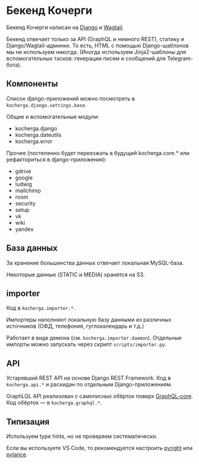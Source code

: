 # Бекенд Кочерги

Бекенд Кочерги написан на [Django](http://djangoproject.com/) и [Wagtail](https://wagtail.io/).

Бекенд отвечает только за API (GraphQL и немного REST), статику и Django/Wagtail-админки. То есть, HTML с помощью Django-шаблонов мы не используем никогда. (Иногда используем Jinja2-шаблоны для вспомогательных тасков: генерации писем и сообщений для Telegram-бота).

## Компоненты

Список django-приложений можно посмотреть в `kocherga.django.settings.base`.

Общие и вспомогательные модули:

- kocherga.django
- kocherga.dateutils
- kocherga.error

Прочее (постепенно будет переезжать в будущий kocherga.core.\* или рефакториться в django-приложения):

- gdrive
- google
- ludwig
- mailchimp
- room
- security
- setup
- vk
- wiki
- yandex

## База данных

За хранение большинства данных отвечает локальная MySQL-база.

Некоторые данные (STATIC и MEDIA) хранятся на S3.

## importer

Код в `kocherga.importer.*`.

Импортеры наполняют локальную базу данными из различных источников (ОФД, телефония, гуглокалендарь и т.д.)

Работает в виде демона (см. `kocherga.importer.daemon`). Отдельные импорты можно запускать через скрипт `scripts/importer.py`.

## API

Устаревший REST API на основе Django REST Framework. Код в `kocherga.api.*` и раскидан по отдельным Django-приложениям.

GraphLQL API реализован с самописных обёрток поверх [GraphQL-core](https://graphql-core-3.readthedocs.io/en/latest/). Код обёрток — в `kocherga.graphql.*`.

## Типизация

Используем type hints, но не проверяем систематически.

Если вы используете VS Code, то рекомендуется настроить [pyright](https://github.com/microsoft/pyright) или [pylance](https://github.com/microsoft/pylance-release).
